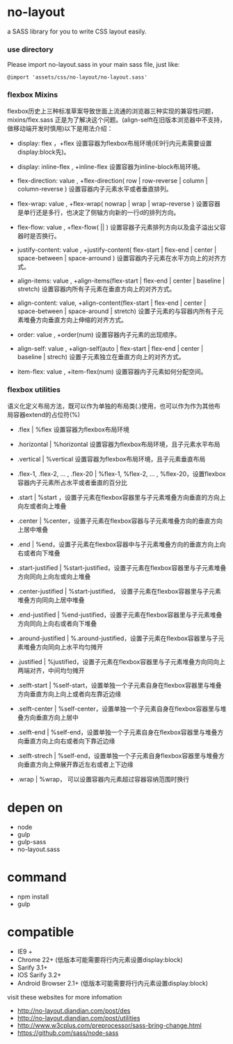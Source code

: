 no-layout
==================
  a SASS library for you to write CSS layout easily.

### use directory

  Please import no-layout.sass in your main sass file, just like:

    @import 'assets/css/no-layout/no-layout.sass'

### flexbox Mixins

  flexbox历史上三种标准草案导致世面上流通的浏览器三种实现的兼容性问题，mixins/flex.sass 正是为了解决这个问题。(align-selft在旧版本浏览器中不支持，做移动端开发时慎用)以下是用法介绍：

* display: flex ，+flex  设置容器为flexbox布局环境(IE9行内元素需要设置display:block先)。

* display: inline-flex ,  +inline-flex 设置容器为inline-block布局环境。

* flex-direction: value ,  +flex-direction( row | row-reverse | column | column-reverse ) 设置容器内子元素水平或者垂直排列。

* flex-wrap: value , +flex-wrap( nowrap | wrap | wrap-reverse ) 设置容器是单行还是多行，也决定了侧轴方向新的一行d的排列方向。

* flex-flow: value ,  +flex-flow( <flex-direction> || <flex-wrap> )  设置容器子元素排列方向以及盒子溢出父容器时是否换行。

* justify-content: value ,  +justify-content( flex-start | flex-end | center | space-between | space-arround ) 设置容器内子元素在水平方向上的对齐方式。

* align-items: value ,  +align-items(flex-start | flex-end | center | baseline | stretch) 设置容器内所有子元素在垂直方向上的对齐方式。

* align-content: value,  +align-content(flex-start | flex-end | center | space-between | space-around | stretch)  设置子元素的与容器内所有子元素堆叠方向垂直方向上伸缩的对齐方式。

* order: value , +order(num)  设置容器内子元素的出现顺序。

* align-self: value , +align-self(auto | flex-start | flex-end | center | baseline | strech)  设置子元素独立在垂直方向上的对齐方式。

* item-flex: value , +item-flex(num) 设置容器内子元素如何分配空间。

### flexbox utilities

  语义化定义布局方法，既可以作为单独的布局类(.)使用，也可以作为作为其他布局容器extend的占位符(%)
* .flex | %flex 设置容器为flexbox布局环境

* .horizontal | %horizontal 设置容器为flexbox布局环境，且子元素水平布局

* .vertical | %vertical 设置容器为flexbox布局环境，且子元素垂直布局

* .flex-1, .flex-2, ... , .flex-20 | %flex-1, %flex-2, ... , %flex-20，设置flexbox容器内子元素所占水平或者垂直的百分比

* .start | %start ，设置子元素在flexbox容器里与子元素堆叠方向垂直的方向上向左或者向上堆叠

* .center | %center，设置子元素在flexbox容器与子元素堆叠方向的垂直方向上居中堆叠

* .end | %end，设置子元素在flexbox容器中与子元素堆叠方向的垂直方向上向右或者向下堆叠

* .start-justified | %start-justified，设置子元素在flexbox容器里与子元素堆叠方向同向上向左或向上堆叠

* .center-justified | %start-justified， 设置子元素在flexbox容器里与子元素堆叠方向同向上居中堆叠

* .end-justified | %end-justified，设置子元素在flexbox容器里与子元素堆叠方向同向上向右或者向下堆叠

* .around-justified | %.around-justified，设置子元素在flexbox容器里与子元素堆叠方向同向上水平均匀摊开

* .justified | %justified，设置子元素在flexbox容器里与子元素堆叠方向同向上两端对齐，中间均匀摊开

* .selft-start | %self-start，设置单独一个子元素自身在flexbox容器里与堆叠方向垂直方向上向上或者向左靠近边缘

* .selft-center | %self-center，设置单独一个子元素自身在flexbox容器里与堆叠方向垂直方向上居中

* .selft-end | %self-end，设置单独一个子元素自身在flexbox容器里与堆叠方向垂直方向上向右或者向下靠近边缘

* .selft-strech | %self-end，设置单独一个子元素自身flexbox容器里与堆叠方向垂直方向上伸展开靠近左右或者上下边缘

* .wrap | %wrap， 可以设置容器内元素超过容器容纳范围时换行


depen on
===================
* node
* gulp
* gulp-sass
* no-layout.sass

command
==================
* npm install
* gulp

compatible
=================
* IE9 +
* Chrome 22+ (低版本可能需要将行内元素设置display:block)
* Sarify 3.1+
* IOS Sarify 3.2+
* Android Browser 2.1+ (低版本可能需要将行内元素设置display:block)

visit these websites for more infomation
* http://no-layout.diandian.com/post/des
* http://no-layout.diandian.com/post/utilities
* http://www.w3cplus.com/preprocessor/sass-bring-change.html
* https://github.com/sass/node-sass



